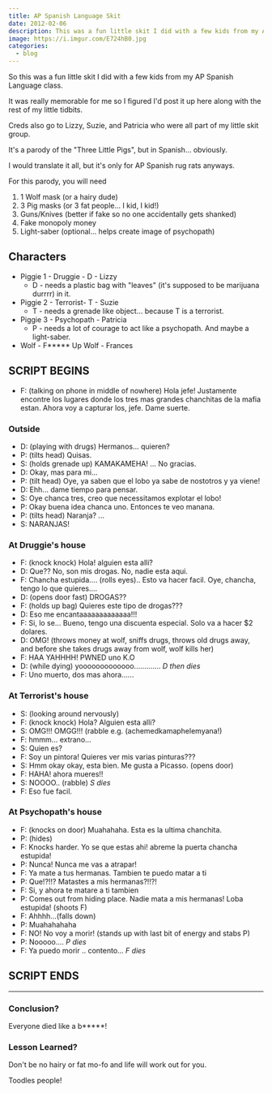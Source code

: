 ```yaml
---
title: AP Spanish Language Skit
date: 2012-02-06
description: This was a fun little skit I did with a few kids from my AP Spanish Language class. 🐷️
image: https://i.imgur.com/E724hB0.jpg
categories:
  - blog
---
```


So this was a fun little skit I did with a few kids from my AP Spanish Language class.

It was really memorable for me so I figured I'd post it up here along with the rest of my little tidbits.

Creds also go to Lizzy, Suzie, and Patricia who were all part of my little skit group.

It's a parody of the "Three Little Pigs", but in Spanish... obviously.

I would translate it all, but it's only for AP Spanish rug rats anyways.

For this parody, you will need

1.  1 Wolf mask (or a hairy dude)
2.  3 Pig masks (or 3 fat people... I kid, I kid!)
3.  Guns/Knives (better if fake so no one accidentally gets shanked)
4.  Fake monopoly money
5.  Light-saber (optional... helps create image of psychopath)

## Characters

- Piggie 1 - Druggie - D - Lizzy
  - D - needs a plastic bag with "leaves" (it's supposed to be marijuana durrrr) in it.
- Piggie 2 - Terrorist- T - Suzie
  - T - needs a grenade like object... because T is a terrorist.
- Piggie 3 - Psychopath - Patricia
  - P - needs a lot of courage to act like a psychopath. And maybe a light-saber.
- Wolf - F\*\*\*\*\* Up Wolf - Frances

## SCRIPT BEGINS

- F: (talking on phone in middle of nowhere) Hola jefe! Justamente encontre los lugares donde los tres mas grandes chanchitas de la mafia estan. Ahora voy a capturar los, jefe. Dame suerte.

### Outside

- D: (playing with drugs) Hermanos... quieren?
- P: (tilts head) Quisas.
- S: (holds grenade up) KAMAKAMEHA! ... No gracias.
- D: Okay, mas para mi...
- P: (tilt head) Oye, ya saben que el lobo ya sabe de nostotros y ya viene!
- D: Ehh... dame tiempo para pensar.
- S: Oye chanca tres, creo que necessitamos explotar el lobo!
- P: Okay buena idea chanca uno. Entonces te veo manana.
- P: (tilts head) Naranja? ...
- S: NARANJAS!

### At Druggie's house

- F: (knock knock) Hola! alguien esta alli?
- D: Que?? No, son mis drogas. No, nadie esta aqui.
- F: Chancha estupida.... (rolls eyes).. Esto va hacer facil. Oye, chancha, tengo lo que quieres....
- D: (opens door fast) DROGAS??
- F: (holds up bag) Quieres este tipo de drogas???
- D: Eso me encantaaaaaaaaaaaaa!!!
- F: Si, lo se... Bueno, tengo una discuenta especial. Solo va a hacer $2 dolares.
- D: OMG! (throws money at wolf, sniffs drugs, throws old drugs away, and before she takes drugs away from wolf, wolf kills her)
- F: HAA YAHHHH! PWNED uno K.O
- D: (while dying) yooooooooooooo............. _D then dies_
- F: Uno muerto, dos mas ahora......

### At Terrorist's house

- S: (looking around nervously)
- F: (knock knock) Hola? Alguien esta alli?
- S: OMG!!! OMGG!!! (rabble e.g. (achemedkamaphelemyana!)
- F: hmmm... extrano...
- S: Quien es?
- F: Soy un pintora! Quieres ver mis varias pinturas???
- S: Hmm okay okay, esta bien. Me gusta a Picasso. (opens door)
- F: HAHA! ahora mueres!!
- S: NOOOO.. (rabble) _S dies_
- F: Eso fue facil.

### At Psychopath's house

- F: (knocks on door) Muahahaha. Esta es la ultima chanchita.
- P: (hides)
- F: Knocks harder. Yo se que estas ahi! abreme la puerta chancha estupida!
- P: Nunca! Nunca me vas a atrapar!
- F: Ya mate a tus hermanas. Tambien te puedo matar a ti
- P: Que!?!!? Matastes a mis hermanas?!!?!
- F: Si, y ahora te matare a ti tambien
- P: Comes out from hiding place. Nadie mata a mis hermanas! Loba estupida! (shoots F)
- F: Ahhhh...(falls down)
- P: Muahahahaha
- F: NO! No voy a morir! (stands up with last bit of energy and stabs P)
- P: Nooooo.... _P dies_
- F: Ya puedo morir .. contento... _F dies_

## SCRIPT ENDS

---

### Conclusion?

Everyone died like a b\*\*\*\*\*!

### Lesson Learned?

Don't be no hairy or fat mo-fo and life will work out for you.

Toodles people!
